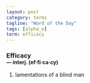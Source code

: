 ```yaml
---
layout: post
category: terms
tagline: "Word of the Day"
tags: [alpha_e]
term: efficacy
---
```


<h3>Efficacy<br/> <small>&mdash; interj. (ef<span>&middot;</span>fi<span>&middot;</span>ca<span>&middot;</span>cy)</small></h3>
<p><ol>
<li>lamentations of a blind man</li>
</ol></p>
